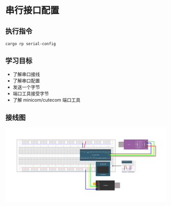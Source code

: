 # 串行接口配置

## 执行指令

```shell
cargo rp serial-config
```

## 学习目标

- 了解串口接线
- 了解串口配置
- 发送一个字节
- 端口工具接受字节
- 了解 minicom/cutecom 端口工具

## 接线图

![](../../../images/wiring_diagram/9-1%20串口发送.jpg)
